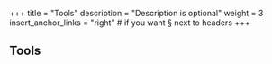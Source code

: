 +++
title = "Tools"
description = "Description is optional"
weight = 3
insert_anchor_links = "right" # if you want § next to headers
+++

## Tools